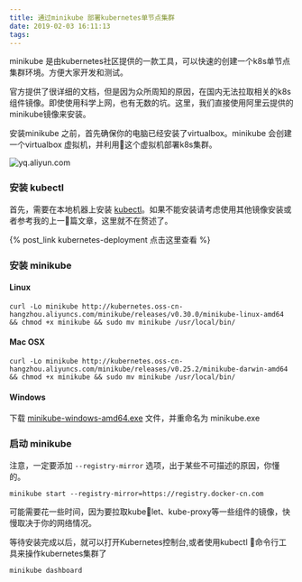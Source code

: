 ```yaml
---
title: 通过minikube 部署kubernetes单节点集群
date: 2019-02-03 16:11:13
tags:
---
```


minikube 是由kubernetes社区提供的一款工具，可以快速的创建一个k8s单节点集群环境。方便大家开发和测试。

官方提供了很详细的文档，但是因为众所周知的原因，在国内无法拉取相关的k8s组件镜像。即使使用科学上网，也有无数的坑。这里，我们直接使用阿里云提供的minikube镜像来安装。

安装minikube 之前，首先确保你的电脑已经安装了virtualbox。minikube 会创建一个virtualbox 虚拟机，并利用这个虚拟机部署k8s集群。

![yq.aliyun.com](https://yqfile.alicdn.com/c03a43e0731ca579d1844fb44269fd2fd257bfb3.jpeg)

### 安装 kubectl
首先，需要在本地机器上安装 [kubectl](https://kubernetes.io/docs/tasks/tools/install-kubectl/)。如果不能安装请考虑使用其他镜像安装或者参考我的上一篇文章，这里就不在赘述了。

{% post_link kubernetes-deployment 点击这里查看 %}

### 安装 minikube 

#### Linux
```shell
curl -Lo minikube http://kubernetes.oss-cn-hangzhou.aliyuncs.com/minikube/releases/v0.30.0/minikube-linux-amd64 && chmod +x minikube && sudo mv minikube /usr/local/bin/
```
#### Mac OSX
```shell
curl -Lo minikube http://kubernetes.oss-cn-hangzhou.aliyuncs.com/minikube/releases/v0.25.2/minikube-darwin-amd64 && chmod +x minikube && sudo mv minikube /usr/local/bin/
```
#### Windows

下载 [minikube-windows-amd64.exe](http://kubernetes.oss-cn-hangzhou.aliyuncs.com/minikube/releases/v0.25.2/minikube-windows-amd64.exe?spm=a2c4e.11153940.blogcont221687.29.7dd54cecTB6Vxi&file=minikube-windows-amd64.exe) 文件，并重命名为 minikube.exe

### 启动 minikube

注意，一定要添加 `--registry-mirror` 选项，出于某些不可描述的原因，你懂的。

```shell
minikube start --registry-mirror=https://registry.docker-cn.com
```
可能需要花一些时间，因为要拉取kubelet、kube-proxy等一些组件的镜像，快慢取决于你的网络情况。

等待安装完成以后，就可以打开Kubernetes控制台,或者使用kubectl 命令行工具来操作kubernetes集群了

```shell
minikube dashboard
```

